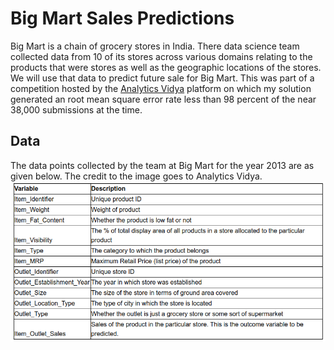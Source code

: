 # Big Mart Sales Predictions

Big Mart is a chain of grocery stores in India. There data science team collected data from 10 of its stores across various domains relating to the products that were stores as well as the geographic locations of the stores. We will use that data to predict future sale for Big Mart. This was part of a competition hosted by the [Analytics Vidya](https://datahack.analyticsvidhya.com/contest/practice-problem-big-mart-sales-iii/#ProblemStatement) platform on which my solution generated an root mean square error rate less than 98 percent of the near 38,000 submissions at the time.

## Data
The data points collected by the team at Big Mart for the year 2013 are as given below. The credit to the image goes to Analytics Vidya.
![](/images/data.png)
